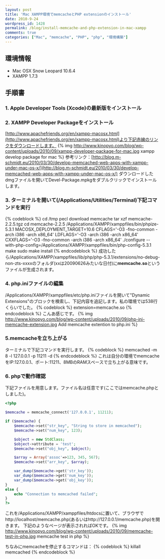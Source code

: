 ```yaml
---
layout: post
title: 'Mac XAMPP環境でmemcacheとPHP extensionのインストール'
date: 2010-9-24
wordpress_id: 1428
permalink: /blog/install-memcache-and-php-extension-in-mac-xampp
comments: true
categories: ["Mac", "memcache", "PHP", "php", "環境構築"]
---
```

## 環境情報
+  Mac OSX Snow Leopard 10.6.4
+  XAMPP 1.7.3

## 手順書
### 1. Apple Developer Tools (Xcode)の最新版をインストール
### 2. XAMPP Developer Packageをインストール
[http://www.apachefriends.org/en/xampp-macosx.html](http://www.apachefriends.org/en/xampp-macosx.html)より下記赤線のリンクをダウンロードします。
{% img http://www.kinopyo.com/blog/wp-content/uploads/2010/09/xampp-developer-package-for-mac.jpg xampp develop package for mac %}
参考リンク：[http://blog.m-schmidt.eu/2010/03/30/develop-memcached-web-apps-with-xampp-under-mac-os-x/](http://blog.m-schmidt.eu/2010/03/30/develop-memcached-web-apps-with-xampp-under-mac-os-x/)
ダウンロードしたdmgファイルを開いてDevel-Package.mpkgをダブルクリックでインストールします。

### 3. ターミナルを開いて(/Applications/Utilities/Terminal)下記コマンドを実行
{% codeblock %}
cd /tmp
pecl download memcache
tar xzf memcache-2.2.5.tgz
cd memcache-2.2.5
/Applications/XAMPP/xamppfiles/bin/phpize-5.3.1
MACOSX_DEPLOYMENT_TARGET=10.6 CFLAGS='-O3 -fno-common -arch i386 -arch x86_64' LDFLAGS='-O3 -arch i386 -arch x86_64' CXXFLAGS='-O3 -fno-common -arch i386 -arch x86_64' ./configure --with-php-config=/Applications/XAMPP/xamppfiles/bin/php-config-5.3.1
make
sudo make install
{% endcodeblock %}
成功したら/Applications/XAMPP/xamppfiles/lib/php/php-5.3.1/extensions/no-debug-non-zts-xxxxのフォルダ(xxは20090626みたいな日付)に<strong>memcache.so</strong>というファイルが生成されます。

### 4. php.iniファイルの編集
/Applications/XAMPP/xamppfiles/etc/php.iniファイルを開いて"Dynamic Extensions"のブロックを検索し、下記内容を追記します。私の環境では538行くらいでした。
{% codeblock %}
extension=memcache.so
{% endcodeblock %}
こんあ感じです。
{% img http://www.kinopyo.com/blog/wp-content/uploads/2010/09/php-ini-memcache-extension.jpg Add memcache extention to php.ini %}

### 5.memcacheを立ち上がる
ターミナルで下記コマンドを実行します。
{% codeblock %}
memcached -m 8 -l 127.0.0.1 -p 11211 -d
{% endcodeblock %}
これは自分の環境でmemcacheをIP:127.0.0.1、ポート:11211、8MBのRAMスペースで立ち上がる意味です。

### 6. phpで動作確認
下記ファイルを用意します。ファイル名は任意です(ここではmemcache.phpとしました)。

```php
<?php

$memcache = memcache_connect('127.0.0.1', 11211);

if ($memcache) {
	$memcache->set("str_key", "String to store in memcached");
	$memcache->set("num_key", 123);

	$object = new StdClass;
	$object->attribute = 'test';
	$memcache->set("obj_key", $object);

	$array = Array('assoc'=>123, 345, 567);
	$memcache->set("arr_key", $array);

	var_dump($memcache->get('str_key'));
	var_dump($memcache->get('num_key'));
	var_dump($memcache->get('obj_key'));
}
else {
	echo "Connection to memcached failed";
}
?>

```

これを/Applications/XAMPP/xamppfiles/htdocsに置いて、ブラウザでhttp://localhost/memcache.php(あるいはhttp://127.0.0.1/memcache.php)を開きます。
下記のようなページが表示されればOKです。
{% img http://www.kinopyo.com/blog/wp-content/uploads/2010/09/memcache-test-in-php.jpg memcache test in php %}

ちなみにmemcacheを停止するコマンドは：
{% codeblock %}
killall memcached
{% endcodeblock %}
